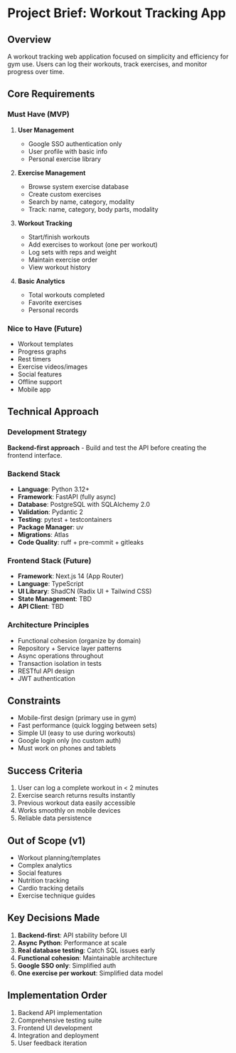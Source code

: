 # Project Brief: Workout Tracking App

## Overview
A workout tracking web application focused on simplicity and efficiency for gym use. Users can log their workouts, track exercises, and monitor progress over time.

## Core Requirements

### Must Have (MVP)
1. **User Management**
   - Google SSO authentication only
   - User profile with basic info
   - Personal exercise library

2. **Exercise Management**
   - Browse system exercise database
   - Create custom exercises
   - Search by name, category, modality
   - Track: name, category, body parts, modality

3. **Workout Tracking**
   - Start/finish workouts
   - Add exercises to workout (one per workout)
   - Log sets with reps and weight
   - Maintain exercise order
   - View workout history

4. **Basic Analytics**
   - Total workouts completed
   - Favorite exercises
   - Personal records

### Nice to Have (Future)
- Workout templates
- Progress graphs
- Rest timers
- Exercise videos/images
- Social features
- Offline support
- Mobile app

## Technical Approach

### Development Strategy
**Backend-first approach** - Build and test the API before creating the frontend interface.

### Backend Stack
- **Language**: Python 3.12+
- **Framework**: FastAPI (fully async)
- **Database**: PostgreSQL with SQLAlchemy 2.0
- **Validation**: Pydantic 2
- **Testing**: pytest + testcontainers
- **Package Manager**: uv
- **Migrations**: Atlas
- **Code Quality**: ruff + pre-commit + gitleaks

### Frontend Stack (Future)
- **Framework**: Next.js 14 (App Router)
- **Language**: TypeScript
- **UI Library**: ShadCN (Radix UI + Tailwind CSS)
- **State Management**: TBD
- **API Client**: TBD

### Architecture Principles
- Functional cohesion (organize by domain)
- Repository + Service layer patterns
- Async operations throughout
- Transaction isolation in tests
- RESTful API design
- JWT authentication

## Constraints
- Mobile-first design (primary use in gym)
- Fast performance (quick logging between sets)
- Simple UI (easy to use during workouts)
- Google login only (no custom auth)
- Must work on phones and tablets

## Success Criteria
1. User can log a complete workout in < 2 minutes
2. Exercise search returns results instantly
3. Previous workout data easily accessible
4. Works smoothly on mobile devices
5. Reliable data persistence

## Out of Scope (v1)
- Workout planning/templates
- Complex analytics
- Social features
- Nutrition tracking
- Cardio tracking details
- Exercise technique guides

## Key Decisions Made
1. **Backend-first**: API stability before UI
2. **Async Python**: Performance at scale
3. **Real database testing**: Catch SQL issues early
4. **Functional cohesion**: Maintainable architecture
5. **Google SSO only**: Simplified auth
6. **One exercise per workout**: Simplified data model

## Implementation Order
1. Backend API implementation
2. Comprehensive testing suite
3. Frontend UI development
4. Integration and deployment
5. User feedback iteration
